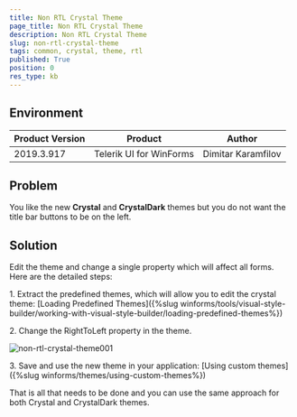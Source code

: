```yaml
---
title: Non RTL Crystal Theme
page_title: Non RTL Crystal Theme
description: Non RTL Crystal Theme
slug: non-rtl-crystal-theme
tags: common, crystal, theme, rtl
published: True
position: 0
res_type: kb
---
```


## Environment
 
|Product Version|Product|Author|
|----|----|----|
|2019.3.917|Telerik UI for WinForms|Dimitar Karamfilov|

## Problem

You like the new __Crystal__ and __CrystalDark__ themes but you do not want the title bar buttons to be on the left. 

## Solution

Edit the theme and change a single property which will affect all forms. Here are the detailed steps:

1\. Extract the predefined themes, which will allow you to edit the crystal theme: [Loading Predefined Themes]({%slug winforms/tools/visual-style-builder/working-with-visual-style-builder/loading-predefined-themes%})

2\.	Change the RightToLeft property in the theme.

![non-rtl-crystal-theme001](images/non-rtl-crystal-theme001.png)

3\.	Save and use the new theme in your application: [Using custom themes]({%slug winforms/themes/using-custom-themes%})

That is all that needs to be done and you can use the same approach for both Crystal and CrystalDark themes.


